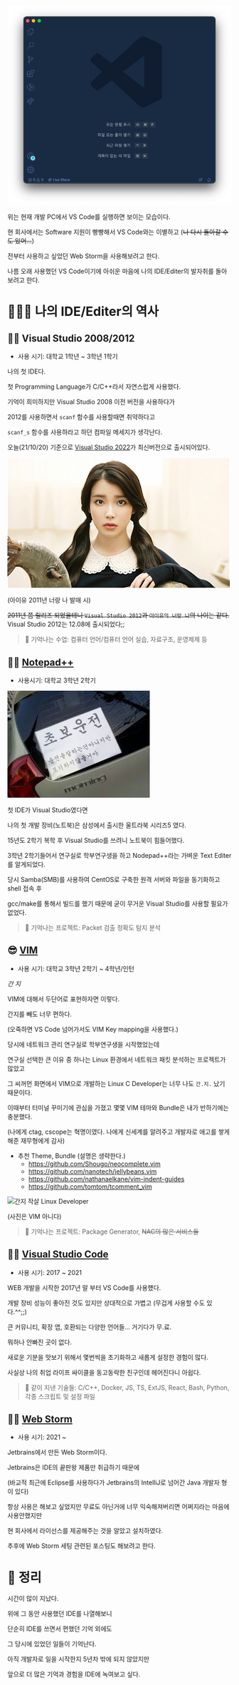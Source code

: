 ![나의 VS Code 마지막 모습](./VSCode_영정사진.png)

위는 현재 개발 PC에서 VS Code를 실행하면 보이는 모습이다.

현 회사에서는 Software 지원이 빵빵해서 VS Code와는 이별하고
(~~나 다시 돌아갈 수도 있어...~~)

전부터 사용하고 싶었던 Web Storm을 사용해보려고 한다.

나름 오래 사용했던 VS Code이기에 아쉬운 마음에 나의 IDE/Editer의 발자취를 돌아보려고 한다.

# 🧑🏼‍💻 나의 IDE/Editer의 역사

## 👶🏼 Visual Studio 2008/2012

- 사용 시기: 대학교 1학년 ~ 3학년 1학기

나의 첫 IDE다.

첫 Programming Language가 C/C++라서 자연스럽게 사용했다.

기억이 희미하지만 Visual Studio 2008 이전 버전을 사용하다가

2012를 사용하면서 `scanf` 함수를 사용할때면 취약하다고

`scanf_s` 함수를 사용하라고 하던 컴파일 메세지가 생각난다.

오늘(21/10/20) 기준으로 [Visual Studio 2022](https://visualstudio.microsoft.com/)가 최신버전으로 출시되어있다.

![20살 아이유](./20살_아이유.jpeg)

(아이유 2011년 너랑 나 발매 시)

~~2011년 쯤 릴리즈 되었을테니 `Visual Studio 2012`과 `아이유의 너랑 나`의 나이는 같다.~~
Visual Studio 2012는 12.08에 출시되었다;;

> 🤔 기억나는 수업: 컴퓨터 언어/컴퓨터 언어 실습, 자료구조, 운영제제 등

## 👦🏼 [Notepad++](https://notepad-plus-plus.org)

- 사용시기: 대학교 3학년 2학기

![초보운전](./초보운전.jpeg)

첫 IDE가 Visual Studio였다면

나의 첫 개발 장비(노트북)은 삼성에서 출시한 울트라북 시리즈5 였다.

15년도 2학기 복학 후 Visual Studio를 쓰려니 노트북이 힘들어했다.

3학년 2학기들어서 연구실로 학부연구생을 하고 Nodepad++라는 가벼운 Text Editer를 알게되었다.

당시 Samba(SMB)를 사용하여 CentOS로 구축한 원격 서버와 파일을 동기화하고 shell 접속 후

gcc/make를 통해서 빌드를 했기 때문에 굳이 무거운 Visual Studio를 사용할 필요가 없었다.

> 🤔 기억나는 프로젝트: Packet 검출 정확도 탐지 분석

## 😎 [VIM](https://www.vim.org/)

- 사용 시기: 대학교 3학년 2학기 ~ 4학년/인턴

_간 지_

VIM에 대해서 두단어로 표현하자면 이렇다.

간지를 빼도 너무 편하다.

(오죽하면 VS Code 넘어가서도 VIM Key mapping을 사용했다.)

당시에 네트워크 관리 연구실로 학부연구생을 시작했었는데

연구실 선택한 큰 이유 중 하나는 Linux 환경에서 네트워크 패킷 분석하는 프로젝트가 많았고

그 씨꺼먼 화면에서 VIM으로 개발하는 Linux C Developer는 너무 나도 `간.지.` 났기 때문이다.

이때부터 터미널 꾸미기에 관심을 가졌고 몇몇 VIM 테마와 Bundle은 내가 반하기에는 충분했다.

(나에게 ctag, cscope는 혁명이였다. 나에게 신세계를 알려주고 개발자로 애고를 쌓게해준 재무형에게 감사)

- 추천 Theme, Bundle (설명은 생략한다.)
  - https://github.com/Shougo/neocomplete.vim
  - https://github.com/nanotech/jellybeans.vim
  - https://github.com/nathanaelkane/vim-indent-guides
  - https://github.com/tomtom/tcomment_vim

![간지 작살 Linux Developer](./간지.gif)

(사진은 VIM 아니다)

> 🤔 기억나는 프로젝트: Package Generator, ~~NAC의 많은 서비스들~~

## 🧑🏼 [Visual Studio Code](https://code.visualstudio.com/)

- 사용 시기: 2017 ~ 2021

WEB 개발을 시작한 2017년 말 부터 VS Code를 사용헀다.

개발 장비 성능이 좋아진 것도 있지만 상대적으로 가볍고 (무겁게 사용할 수도 있다.^^;;)

큰 커뮤니티, 확장 앱, 호환되는 다양한 언어들... 거기다가 무.료.

뭐하나 안빠진 곳이 없다.

새로운 기분을 맛보기 위해서 몇번씩을 초기화하고 새롭게 설정한 경험이 많다.

사실상 나의 취업 라이프 싸이클을 동고동락한 친구인데 헤어진다니 아쉽다.

> 🤔 같이 지낸 기술들: C/C++, Docker, JS, TS, ExtJS, React, Bash, Python, 각종 스크립트 및 설정 파일

## 👨🏼 [Web Storm](https://www.jetbrains.com/ko-kr/webstorm/)

- 사용 시기: 2021 ~

Jetbrains에서 만든 Web Storm이다.

Jetbrains은 IDE의 끝판왕 제품만 취급하기 때문에

(바교적 최근에 Eclipse를 사용하다가 Jetbrains의 IntelliJ로 넘어간 Java 개발자 형이 있다)

항상 사용은 해보고 싶었지만 무료도 아닌거에 너무 익숙해져버리면 어쩌지라는 마음에 사용안했지만

현 회사에서 라이선스를 제공해주는 것을 알았고 설치하였다.

추후에 Web Storm 세팅 관련된 포스팅도 해보려고 한다.

# 👾 정리

시간이 많이 지났다.

위에 그 동안 사용했던 IDE를 나열해보니

단순히 IDE를 쓰면서 편했던 기억 외에도

그 당시에 있었던 일들이 기억난다.

아직 개발자로 일을 시작한지 5년차 밖에 되지 않았지만

앞으로 더 많은 기억과 경험을 IDE에 녹여보고 싶다.
